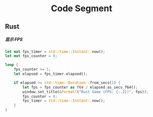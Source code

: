 <h1 align="center">Code Segment</h1>

## Rust

##### 显示 FPS

```rust
let mut fps_timer = std::time::Instant::now();
let mut fps_counter = 0;

loop {
    fps_counter += 1;
    let elapsed = fps_timer.elapsed();

    if elapsed >= std::time::Duration::from_secs(1) {
        let fps = fps_counter as f64 / elapsed.as_secs_f64();
        window.set_title(&format!("Rust Game (FPS: {:.2})", fps));
        fps_counter = 0;
        fps_timer = std::time::Instant::now();
    }
}
```
